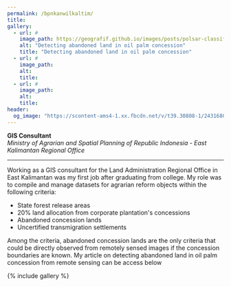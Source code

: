 ```yaml
---
permalink: /bpnkanwilkaltim/
title:
gallery:
  - url: #
    image_path: https://geografif.github.io/images/posts/polsar-classification/polsar_00_cover.png
    alt: "Detecting abandoned land in oil palm concession"
    title: "Detecting abandoned land in oil palm concession"
  - url: #
    image_path: 
    alt:
    title:
  - url: #
    image_path:
    alt:
    title:
header:
  og_image: "https://scontent-ams4-1.xx.fbcdn.net/v/t39.30808-1/243168028_228356769334135_4010429879116616759_n.jpg?stp=dst-jpg_p200x200&_nc_cat=107&ccb=1-7&_nc_sid=c6021c&_nc_ohc=t163mmoyl2YAX9AUBBE&_nc_ht=scontent-ams4-1.xx&oh=00_AfDfak0xa_6NKmFigYNkrdy0e0jsScEa4NIqfyxjkbAJMA&oe=63BC92E9"
---
```

**GIS Consultant**
<br>
*Ministry of Agrarian and Spatial Planning of Republic Indonesia - East Kalimantan Regional Office*
<hr/>

Working as a GIS consultant for the Land Administration Regional Office in East Kalimantan was my first job after graduating from college. My role was to compile and manage datasets for agrarian reform objects within the following criteria:
- State forest release areas
- 20% land allocation from corporate plantation's concessions
- Abandoned concession lands
- Uncertified transmigration settlements

Among the criteria, abandoned concession lands are the only criteria that could be directly observed from remotely sensed images if the concession boundaries are known. My article on detecting abandoned land in oil palm concession from remote sensing can be access below

{% include gallery %}
